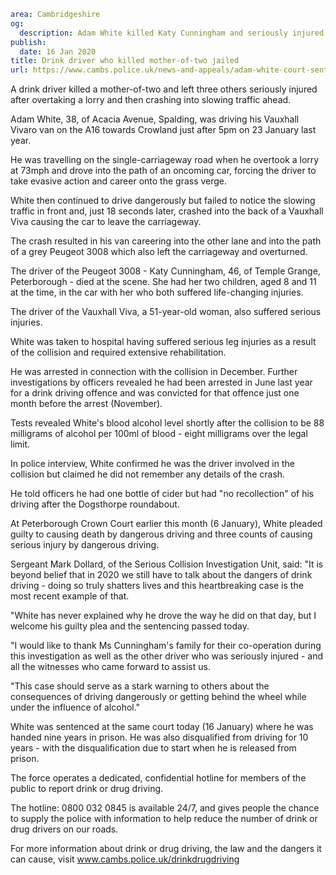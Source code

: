 ```yaml
area: Cambridgeshire
og:
  description: Adam White killed Katy Cunningham and seriously injured three others
publish:
  date: 16 Jan 2020
title: Drink driver who killed mother-of-two jailed
url: https://www.cambs.police.uk/news-and-appeals/adam-white-court-sentencing
```

A drink driver killed a mother-of-two and left three others seriously injured after overtaking a lorry and then crashing into slowing traffic ahead.

Adam White, 38, of Acacia Avenue, Spalding, was driving his Vauxhall Vivaro van on the A16 towards Crowland just after 5pm on 23 January last year.

He was travelling on the single-carriageway road when he overtook a lorry at 73mph and drove into the path of an oncoming car, forcing the driver to take evasive action and career onto the grass verge.

White then continued to drive dangerously but failed to notice the slowing traffic in front and, just 18 seconds later, crashed into the back of a Vauxhall Viva causing the car to leave the carriageway.

The crash resulted in his van careering into the other lane and into the path of a grey Peugeot 3008 which also left the carriageway and overturned.

The driver of the Peugeot 3008 - Katy Cunningham, 46, of Temple Grange, Peterborough - died at the scene. She had her two children, aged 8 and 11 at the time, in the car with her who both suffered life-changing injuries.

The driver of the Vauxhall Viva, a 51-year-old woman, also suffered serious injuries.

White was taken to hospital having suffered serious leg injuries as a result of the collision and required extensive rehabilitation.

He was arrested in connection with the collision in December. Further investigations by officers revealed he had been arrested in June last year for a drink driving offence and was convicted for that offence just one month before the arrest (November).

Tests revealed White's blood alcohol level shortly after the collision to be 88 milligrams of alcohol per 100ml of blood - eight milligrams over the legal limit.

In police interview, White confirmed he was the driver involved in the collision but claimed he did not remember any details of the crash.

He told officers he had one bottle of cider but had "no recollection" of his driving after the Dogsthorpe roundabout.

At Peterborough Crown Court earlier this month (6 January), White pleaded guilty to causing death by dangerous driving and three counts of causing serious injury by dangerous driving.

Sergeant Mark Dollard, of the Serious Collision Investigation Unit, said: "It is beyond belief that in 2020 we still have to talk about the dangers of drink driving - doing so truly shatters lives and this heartbreaking case is the most recent example of that.

"White has never explained why he drove the way he did on that day, but I welcome his guilty plea and the sentencing passed today.

"I would like to thank Ms Cunningham's family for their co-operation during this investigation as well as the other driver who was seriously injured - and all the witnesses who came forward to assist us.

"This case should serve as a stark warning to others about the consequences of driving dangerously or getting behind the wheel while under the influence of alcohol."

White was sentenced at the same court today (16 January) where he was handed nine years in prison. He was also disqualified from driving for 10 years - with the disqualification due to start when he is released from prison.

The force operates a dedicated, confidential hotline for members of the public to report drink or drug driving.

The hotline: 0800 032 0845 is available 24/7, and gives people the chance to supply the police with information to help reduce the number of drink or drug drivers on our roads.

For more information about drink or drug driving, the law and the dangers it can cause, visit www.cambs.police.uk/drinkdrugdriving
